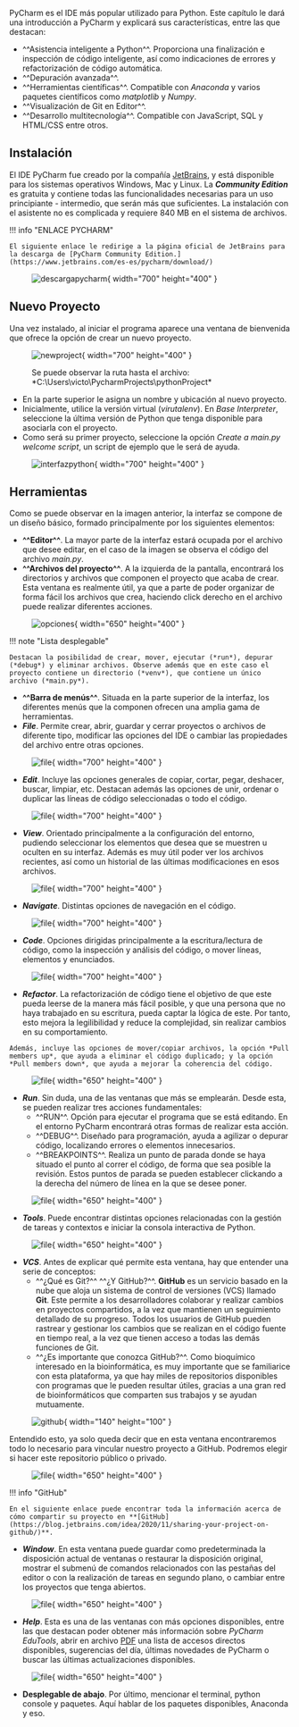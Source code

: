 PyCharm es el IDE más popular utilizado para Python. Este capítulo le dará una introducción a PyCharm y explicará sus características, entre las que destacan:

 * ^^Asistencia inteligente a Python^^. Proporciona una finalización e inspección de código inteligente, así como indicaciones de errores y refactorización de código automática.
 * ^^Depuración avanzada^^. 
 * ^^Herramientas científicas^^. Compatible con *Anaconda* y varios paquetes científicos como *matplotlib* y *Numpy*. 
 * ^^Visualización de Git en Editor^^.
 * ^^Desarrollo multitecnología^^. Compatible con JavaScript, SQL y HTML/CSS entre otros.

## **Instalación**

El IDE PyCharm fue creado por la compañía [JetBrains](https://www.jetbrains.com/), y está disponible para los sistemas operativos Windows, Mac y Linux. La ***Community Edition*** es gratuita y contiene todas las funcionalidades necesarias para un uso principiante - intermedio, que serán más que suficientes. La instalación con el asistente no es complicada y requiere 840 MB en el sistema de archivos.

!!! info "ENLACE PYCHARM"

    El siguiente enlace le redirige a la página oficial de JetBrains para la descarga de [PyCharm Community Edition.](https://www.jetbrains.com/es-es/pycharm/download/)

<figure markdown>

  ![descargapycharm](pycharmdescarga.png){ width="700" height="400" }
   
</figure>

## **Nuevo Proyecto**

Una vez instalado, al iniciar el programa aparece una ventana de bienvenida que ofrece la opción de crear un nuevo proyecto. 

<figure markdown>

  ![newproject](createproject.png){ width="700" height="400" }
    <figcaption>Se puede observar la ruta hasta el archivo: *C:\Users\victo\PycharmProjects\pythonProject\* </figcaption>
</figure>

 - En la parte superior le asigna un nombre y ubicación al nuevo proyecto.
 - Inicialmente, utilice la versión virtual (*virutalenv*). En *Base Interpreter*, seleccione la última versión de Python que tenga disponible para asociarla con el proyecto.
 - Como será su primer proyecto, seleccione la opción *Create a main.py welcome script*, un script de ejemplo que le será de ayuda.
 
<figure markdown>

  ![interfazpython](interfaz.png){ width="700" height="400" }
   
</figure>

## **Herramientas**
Como se puede observar en la imagen anterior, la interfaz se compone de un diseño básico, formado principalmente por los siguientes elementos:
   
   * **^^Editor^^**. La mayor parte de la interfaz estará ocupada por el archivo que desee editar, en el caso de la imagen se observa el código del archivo *main.py*. 
   * **^^Archivos del proyecto^^**. A la izquierda de la pantalla, encontrará los directorios y archivos que componen el proyecto que acaba de crear. Esta ventana es realmente útil, ya que a parte de poder organizar de forma fácil los archivos que crea, haciendo click derecho en el archivo puede realizar diferentes acciones.

<figure markdown>

  ![opciones](algunasopciones.png){ width="650" height="400" }

</figure>

!!! note "Lista desplegable"

    Destacan la posibilidad de crear, mover, ejecutar (*run*), depurar (*debug*) y eliminar archivos. Observe además que en este caso el proyecto contiene un directorio (*venv*), que contiene un único archivo (*main.py*). 


   * **^^Barra de menús^^**. Situada en la parte superior de la interfaz, los diferentes menús que la componen ofrecen una amplia gama de herramientas.
   * ***File***. Permite crear, abrir, guardar y cerrar proyectos o archivos de diferente tipo, modificar las opciones del IDE o cambiar las propiedades del archivo entre otras opciones.

<figure markdown>

  ![file](filee.png){ width="700" height="400" }

</figure>

   * ***Edit***. Incluye las opciones generales de copiar, cortar, pegar, deshacer, buscar, limpiar, etc. Destacan además las opciones de unir, ordenar o duplicar las líneas de código seleccionadas o todo el código.

<figure markdown>

  ![file](edit.png){ width="700" height="400" }

</figure>

   * ***View***. Orientado principalmente a la configuración del entorno, pudiendo seleccionar los elementos que desea que se muestren u oculten en su interfaz. Además es muy útil poder ver los archivos recientes, así como un historial de las últimas modificaciones en esos archivos. 

<figure markdown>

  ![file](view.png){ width="700" height="400" }

</figure>

   * ***Navigate***. Distintas opciones de navegación en el código. 

<figure markdown>

  ![file](navigate.png){ width="700" height="400" }

</figure>

   * ***Code***. Opciones dirigidas principalmente a la escritura/lectura de código, como la inspección y análisis del código, o mover líneas, elementos y enunciados. 

<figure markdown>

  ![file](code.png){ width="700" height="400" }

</figure>

   * ***Refactor***. La refactorización de código tiene el objetivo de que este pueda leerse de la manera más fácil posible, y que una persona que no haya trabajado en su escritura, pueda captar la lógica de este. Por tanto, esto mejora la legilibilidad y reduce la complejidad, sin realizar cambios en su comportamiento.
    
    Además, incluye las opciones de mover/copiar archivos, la opción *Pull members up*, que ayuda a eliminar el código duplicado; y la opción *Pull members down*, que ayuda a mejorar la coherencia del código.

<figure markdown>

  ![file](refactor.png){ width="650" height="400" }

</figure>

   * ***Run***. Sin duda, una de las ventanas que más se emplearán. Desde esta, se pueden realizar tres acciones fundamentales:
     * ^^RUN^^. Opción para ejecutar el programa que se está editando. En el entorno PyCharm encontrará otras formas de realizar esta acción.
     * ^^DEBUG^^. Diseñado para programación, ayuda a agilizar o depurar código, localizando errores o elementos innecesarios.
     * ^^BREAKPOINTS^^. Realiza un punto de parada donde se haya situado el punto al correr el código, de forma que sea posible la revisión. Estos puntos de parada se pueden establecer clickando a la derecha del número de línea en la que se desee poner.

<figure markdown>

  ![file](run.png){ width="650" height="400" }

</figure>

   * ***Tools***. Puede encontrar distintas opciones relacionadas con la gestión de tareas y contextos e iniciar la consola interactiva de Python. 

<figure markdown>

  ![file](tools.png){ width="650" height="400" }

</figure>

   * ***VCS***. Antes de explicar qué permite esta ventana, hay que entender una serie de conceptos:
     * ^^¿Qué es Git?^^ ^^¿Y GitHub?^^.  **GitHub** es un servicio basado en la nube que aloja un sistema de control de versiones (VCS) llamado **Git**. Este permite a los desarrolladores colaborar y realizar cambios en proyectos compartidos, a la vez que mantienen un seguimiento detallado de su progreso. Todos los usuarios de GitHub pueden rastrear y gestionar los cambios que se realizan en el código fuente en tiempo real, a la vez que tienen acceso a todas las demás funciones de Git. 
     * ^^¿Es importante que conozca GitHub?^^. Como bioquímico interesado en la bioinformática, es muy importante que se familiarice con esta plataforma, ya que hay miles de repositorios disponibles con programas que le pueden resultar útiles, gracias a una gran red de bioinformáticos que comparten sus trabajos y se ayudan mutuamente. 
     
<figure markdown>


  ![github](https://cdn-icons-png.flaticon.com/512/25/25231.png){ width="140" height="100" }


</figure>
    
Entendido esto, ya solo queda decir que en esta ventana encontraremos todo lo necesario para vincular nuestro proyecto a GitHub. Podremos elegir si hacer este repositorio público o privado. 


<figure markdown>

  ![file](vcs.png){ width="650" height="400" }

</figure>

!!! info "GitHub"

    En el siguiente enlace puede encontrar toda la información acerca de cómo compartir su proyecto en **[GitHub](https://blog.jetbrains.com/idea/2020/11/sharing-your-project-on-github/)**.

   * ***Window***. En esta ventana puede guardar como predeterminada la disposición actual de ventanas o restaurar la disposición original, mostrar el submenú de comandos relacionados con las pestañas del editor o con la realización de tareas en segundo plano, o cambiar entre los proyectos que tenga abiertos. 

<figure markdown>

  ![file](window.png){ width="650" height="400" }

</figure>

   * ***Help***. Esta es una de las ventanas con más opciones disponibles, entre las que destacan poder obtener más información sobre *PyCharm EduTools*, abrir en archivo [PDF](https://resources.jetbrains.com/storage/products/pycharm/docs/PyCharm_ReferenceCard.pdf) una lista de accesos directos disponibles, sugerencias del día, últimas novedades de PyCharm o buscar las últimas actualizaciones disponibles. 

<figure markdown>

  ![file](help.png){ width="650" height="400" }

</figure>

   * **Desplegable de abajo**. Por último, mencionar el terminal, python console y paquetes. Aquí hablar de los paquetes disponibles, Anaconda y eso.

